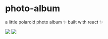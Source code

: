 # photo-album

a little polaroid photo album :sparkles: built with react :sparkles:

<img src="./polaroid-fronts.png" />
<img src="./polaroid-backs.png" />

